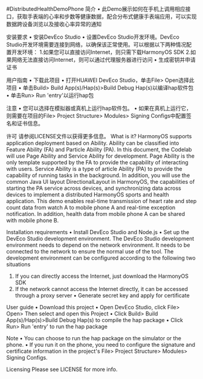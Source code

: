 #DistributedHealthDemoPhone
简介
• 此Demo展示如何在手机上调用相应接口，获取手表端的心率和步数等健康数据，配合分布式健康手表端应用，可以实现数据跨设备浏览以及接收心率异常的通知

安装要求
• 安装DevEco Studio
• 设置DevEco Studio开发环境。DevEco Studio开发环境需要连接到网络，以确保该正常使用。可以根据以下两种情况配置开发环境：
	1.如果您可以直接访问Internet，则只需下载HarmonyOS SDK
	2.如果网络无法直接访问Internet，则可以通过代理服务器进行访问
• 生成密钥并申请证书

用户指南
• 下载此项目
• 打开HUAWEI DevEco Studio，单击File> Open选择此项目
• 单击Build> Build App(s)/Hap(s)>Build Debug Hap(s)以编译hap软件包
• 单击Run> Run 'entry'以运行hap包

注意
• 您可以选择在模拟器或真机上运行hap软件包。
• 如果在真机上运行它，则需要在项目的File> Project Structure> Modules> Signing Configs中配置签名和证书信息。

许可
请参阅LICENSE文件以获得更多信息。
What is it?
HarmonyOS supports application deployment based on Ability. 
Ability can be classified into Feature Ability (FA) and Particle Ability (PA). 
In this document, the Codelab will use Page Ability and Service Ability for development. 
Page Ability is the only template supported by the FA to provide the capability of interacting with users. 
Service Ability is a type of article Ability (PA) to provide the capability of running tasks in the background. 
In addition, you will use the common Java UI layout DirectionalLayout in HarmonyOS, the capabilities of starting the PA service across devices, and synchronizing data across devices to implement a distributed HarmonyOS sports and health application.
This demo enables real-time transmission of heart rate and step count data from watch A to mobile phone A and real-time exception notification. In addition, health data from mobile phone A can be shared with mobile phone B.

Installation requirements
• Install DevEco Studio and Node.js
• Set up the DevEco Studio development environment. 
  The DevEco Studio development environment needs to depend on the network environment. It needs to be connected to the network to ensure the normal use of the tool. The development environment can be configured according to the following two situations
1. If you can directly access the Internet, just download the HarmonyOS SDK
2. If the network cannot access the Internet directly, it can be accessed through a proxy server
• Generate secret key and apply for certificate

User guide
• Download this project
• Open DevEco Studio, click File> Open> Then select and open this Project
• Click Build> Build App(s)/Hap(s)>Build Debug Hap(s) to compile the hap package
• Click Run> Run 'entry' to run the hap package

Note
• You can choose to run the hap package on the simulator or the phone.
• If you run it on the phone, you need to configure the signature and certificate information in the project's File> Project Structure> Modules> Signing Configs.

Licensing
Please see LICENSE for more info.
